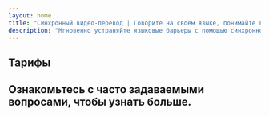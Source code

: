 ```yaml
---
layout: home
title: "Синхронный видео-перевод | Говорите на своём языке, понимайте всех"
description: "Мгновенно устраняйте языковые барьеры с помощью синхронного видео-перевода i14n. Участвуйте в встречах на родном языке, пока все прекрасно понимают друг друга. Зачем учить новый язык, когда технологии могут преодолеть этот разрыв?"
---
```


<!-- text="Сосредоточьтесь на росте — пусть iMind займется языками." -->
<!-- text="Изучение в классе занимает годы; iMind обеспечивает мгновенное понимание уже сегодня на любом языке." -->
<!-- text="Понимайте мгновенно — без изучения иностранных языков" -->
<!-- title="Видеовстречи с **синхронным переводом**" -->

<HeroSection
title="**Многоязычные** видеовстречи с **голосовым** переводом"
text="Для компаний, где **языковые барьеры** означают упущенные сделки, задержки и дорогостоящие ошибки.">

<AuthButton text="Зарегистрироваться бесплатно" buttonClass="brand"/>
<!-- <ContactFormModalNav buttonText="Запросить демо"/>
<NavButton to="#pricing" buttonClass="alt" buttonLabel="Цены" /> -->
</HeroSection>

<span id="1"></span>
<FeatureBlock :card="{
  title: 'Говорите мгновенно на более чем 100 языках',
  details: 'iMind позволяет каждому участнику говорить на своем родном языке — естественно, в [реальном времени](/guide/how-it-works), без субтитров и задержек.',
    items: [
      '✧ Говорите свободно — вас мгновенно поймут.',
      '✧ ИИ-перевод передает интонацию, намерения и специфическую терминологию.',
      '⚡︎ Двусторонний, непрерывный **голосовой перевод** без ручной настройки.',
    ],
  link: './guide/what-is-imind',
  src: {
    light: '/1.png',
    dark: '/1.png',
  },
  inversion: false
}" />

<span id="2"></span>
<FeatureBlock :card="{
    title: 'Создан для серьезных встреч — не просто для разговоров',
    details: 'iMind — это профессиональная платформа для видеовстреч, а не легковесное дополнение или плагин.',
    items: [
      '✧ Разрешение 1080p, умное подавление шума и фокусированный захват голоса.',
      '✧ Планирование, модерация, демонстрации, запись и полная интеграция с календарем — все встроено и готово к использованию. Встречи могут длиться до 24 часов.',
      '⚡︎ Живые транскрипты, чат участников и ИИ-ассистент, который поддерживает продуктивность встреч.'
    ],
    link: '/guide/how-it-works',
    src: {
      light: '/3l.png',
      dark: '/3d.png',
    },
    inversion: true
  }" />

<span id="3"></span>
<FeatureBlock :card="{
  title: '**Разум внутри** ваших встреч',
  details: 'iMind превращает каждый многоязычный звонок в четкие, доступные для поиска знания.',
  items: [
    '⚡︎ Мгновенно ищите любой контент по прошлым и текущим встречам. Задавайте вопросы естественным языком, получайте точные ответы без просмотра записей.',
    '✧ Никогда не пропускайте задачи с любой встречи. Наш ИИ автоматически извлекает задачи, ответственных и сроки из разговоров.',
    '✧ ИИ-резюме встреч мгновенно предоставляют ключевые моменты на любом языке, сохраняя всеобщую согласованность без ручного конспектирования.',
  ],
  link: '/guide/how-it-works#🧩-deep-memory-deep-understanding',
  src: {
    light: '/2l.png',
    dark: '/2d.png',
  },
  inversion: false
}" />

<span id="4"></span>
<FeatureBlock
  :card="{
    title: 'Безопасный и конфиденциальный по дизайну',
    details:
      'iMind создан для разговоров, где важно доверие. Хотя мы полагаемся на лучшую стороннюю инфраструктуру, [конфиденциальность всегда остается в ваших руках](/guide/privacy-architecture).',
    items: [
      '⚡︎ Региональная конфиденциальность — выбирайте, где обрабатываются ваши данные. Мы направляем весь перевод, хранение и аналитику через инфраструктуру, соответствующую вашей зоне соответствия (например, ЕС, США, Азия).',
      '✧ Приватность по умолчанию — iMind **никогда** не хранит и не использует ваш контент для обучения, профилирования или доступа третьих лиц.',
      '✧ Соответствие требованиям по архитектуре — готовность к GDPR, CCPA и UAE PDPL, с полной поддержкой прав на экспорт и удаление.'
    ],
    link: '/guide/privacy-architecture',
    src: {
      light: '/4.png',
      dark: '/4.png',
    },
    inversion: true
  }"
/>

## Тарифы

<PricingPlans :plans="[
  {
    title: '**Базовый** &nbsp 1 пользователь',
    price: '**Бесплатно**',
    details: '25 бесплатных встреч',
    items: [
      'Видеовстречи до 100 участников + 30 ГБ общего хранилища на пользователя [💬](#2)',
      'Голосовой перевод [💬](#1)',
      'ИИ-ассистент [💬](#3)',
    ],
  },
  {
    title: '**Про** &nbsp 1-99 пользователей',
    price: '**$13.33** /месяц/пользователь, при годовой оплате',
    details: 'или $15.99 при ежемесячной оплате',
    items: [
      'Видеовстречи до 150 участников + 2 ТБ общего хранилища на пользователя [💬](#2)',
      'Голосовой перевод [💬](#1)',
      'ИИ-ассистент [💬](#3)',
    ],
  },
  {
    title: '**Бизнес** &nbsp 1-250 пользователей',
    price: '**$18.33** /месяц/пользователь, при годовой оплате',
    details: 'или $21.99 при ежемесячной оплате',
    items: [
      'Видеовстречи до 500 участников + 5 ТБ общего хранилища на пользователя [💬](#2)',
      'Голосовой перевод [💬](#1)',
      'ИИ-ассистент [💬](#3)',
      'Региональная конфиденциальность [💬](#4)',
    ],
  }
]">
<AuthButton text="Зарегистрироваться бесплатно" buttonClass="alt"/>
<AuthButton text="Купить сейчас" buttonClass="brand"/>
<ContactFormModalNav buttonText="Связаться с отделом продаж" buttonClass="alt"/>
</PricingPlans>

## Ознакомьтесь с часто задаваемыми вопросами, чтобы узнать больше.

<AccordionGroup :items="[
  {
    q: 'Могут ли внешние участники присоединиться к звонку?',
    a: '**Безусловно**. В бесплатной версии iMind участники могут либо войти через аккаунт Google, либо получить одобрение организатора встречи для присоединения.<br><br>Для клиентов Google Workspace: после создания встречи вы можете пригласить любого участника, даже если у него нет аккаунта Google. Просто поделитесь ссылкой или идентификатором встречи со всеми участниками. [💬](#2)'
  },
  {
    q: 'Сколько стоит iMind?',
    a: 'Любой пользователь с аккаунтом Google может создавать видеовстречи, приглашать до 100 участников и проводить встречи длительностью до 60 минут бесплатно. Для мобильных звонков и разговоров один на один ограничений по времени нет.<br><br>Для более длительных встреч с большим количеством участников или дополнительных функций, таких как международные номера для звонков, запись встреч, прямые трансляции и административное управление, ознакомьтесь с тарифами и ценами для организаций или Google Workspace Individual.'
  },
  {
    q: 'Как получить доступ к премиум-функциям?',
    a: 'Премиум-функции доступны в наших планах Google Workspace и в Google One Premium.'
  },
  {
    q: 'Защищено ли содержание встречи?',
    a: 'Да. Все видео- и аудиопотоки в Meet зашифрованы. Пользователи могут безопасно присоединяться даже находясь вне офиса.'
  },
  {
    q: 'Требуется ли сторонний сервис для доступа по телефону?',
    a: 'Нет. В версии Enterprise от Google Workspace у вас есть возможность включать номер телефона и PIN-код для каждой встречи без дополнительной настройки. Подробности смотрите в документации по телефонному подключению.'
  }
]" />